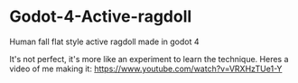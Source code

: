 # Godot-4-Active-ragdoll
Human fall flat style active ragdoll made in godot 4

It's not perfect, it's more like an experiment to learn the technique.
Heres a video of me making it: https://www.youtube.com/watch?v=VRXHzTUe1-Y

